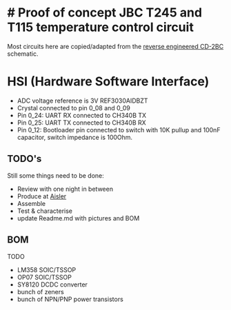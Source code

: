# # Proof of concept JBC T245 and T115 temperature control circuit
Most circuits here are copied/adapted from the [reverse engineered CD-2BC](https://www.eevblog.com/forum/testgear/jbc-soldering-station-cd-2bc-complete-schematic-analysis/) schematic.
# HSI (Hardware Software Interface)
* ADC voltage reference is 3V REF3030AIDBZT
* Crystal connected to pin 0_08 and 0_09
* Pin 0_24: UART RX connected to CH340B TX
* Pin 0_25: UART TX connected to CH340B RX
* Pin 0_12: Bootloader pin connected to switch with 10K pullup and 100nF capacitor, switch impedance is 100Ohm.
## TODO's
Still some things need to be done:
* Review with one night in between
* Produce at [Aisler](https://aisler.net/)
* Assemble
* Test & characterise
* update Readme.md with pictures and BOM
## BOM
TODO
* LM358 SOIC/TSSOP
* OP07 SOIC/TSSOP
* SY8120 DCDC converter
* bunch of zeners
* bunch of NPN/PNP power transistors

